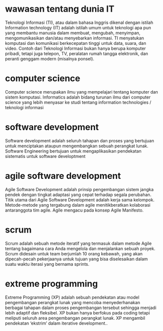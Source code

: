 # wawasan tentang dunia IT
Teknologi Informasi (TI), atau dalam bahasa Inggris dikenal dengan istilah Information technology (IT) adalah istilah umum untuk teknologi apa pun yang membantu manusia dalam membuat, mengubah, menyimpan, mengomunikasikan dan/atau menyebarkan informasi. TI menyatukan komputasi dan komunikasi berkecepatan tinggi untuk data, suara, dan video. Contoh dari Teknologi Informasi bukan hanya berupa komputer pribadi, tetapi juga telepon, TV, peralatan rumah tangga elektronik, dan peranti genggam modern (misalnya ponsel).

# computer science
Computer science merupakan ilmu yang mempelajari tentang komputer dan sistem komputasi. Informatics adalah bidang turunan ilmu dari computer science yang lebih menyasar ke studi tentang information technologies / teknologi informasi

# software development
Software development adalah seluruh tahapan dan proses yang bertujuan untuk menciptakan ataupun mengembangkan sebuah perangkat lunak. Software Engineering bertujuan untuk mengaplikasikan pendekatan sistematis untuk software developtment

# agile software development
Agile Software Development adalah prinsip pengembangan sistem jangka pendek dengan tingkat adaptasi yang cepat terhadap segala perubahan. Titik utama dari Agile Software Development adalah kerja sama kelompok. Metode-metode yang tergabung dalam agile menitikberatkan kolaborasi antaranggota tim agile. Agile mengacu pada konsep Agile Manifesto.

# scrum
Scrum adalah sebuah metode iteratif yang termasuk dalam metode Agile tentang bagaimana cara Anda mengelola dan menjalankan sebuah proyek. Scrum didesain untuk team berjumlah 10 orang kebawah, yang akan dipecah-pecah pekerjaanya untuk tujuan yang bisa diselesaikan dalam suatu waktu iterasi yang bernama sprints.

# extreme programming
Extreme Programming (XP) adalah sebuah pendekatan atau model pengembangan perangkat lunak yang mencoba menyederhanakan berbagai tahapan dalam proses pengembangan tersebut sehingga menjadi lebih adaptif dan fleksibel. XP bukan hanya berfokus pada coding tetapi meliputi seluruh area pengembangan perangkat lunak. XP mengambil pendekatan ‘ekstrim’ dalam iterative development..